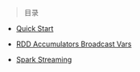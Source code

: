 
> 目录

- [Quick Start](https://github.com/ZGG2016/spark-website/blob/master/Programming%20Guides/Quick%20Start.md)

- [RDD Accumulators Broadcast Vars](https://github.com/ZGG2016/spark-website/blob/master/Programming%20Guides/RDD%20Programming%20Guide.md)

- [Spark Streaming](https://github.com/ZGG2016/spark-website/blob/master/Programming%20Guides/Spark%20Streaming/0%E7%9B%AE%E5%BD%95.md)